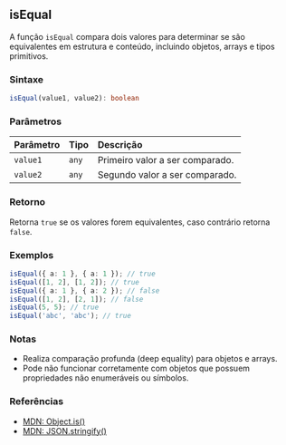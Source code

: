 ## isEqual

A função `isEqual` compara dois valores para determinar se são equivalentes em estrutura e conteúdo, incluindo objetos, arrays e tipos primitivos.

### Sintaxe

```typescript
isEqual(value1, value2): boolean
```

### Parâmetros

| Parâmetro  | Tipo   | Descrição                                 |
| :----------| :------| :-----------------------------------------|
| `value1`   | `any`  | Primeiro valor a ser comparado.            |
| `value2`   | `any`  | Segundo valor a ser comparado.             |

### Retorno

Retorna `true` se os valores forem equivalentes, caso contrário retorna `false`.

### Exemplos

```typescript
isEqual({ a: 1 }, { a: 1 }); // true
isEqual([1, 2], [1, 2]); // true
isEqual({ a: 1 }, { a: 2 }); // false
isEqual([1, 2], [2, 1]); // false
isEqual(5, 5); // true
isEqual('abc', 'abc'); // true
```

### Notas

- Realiza comparação profunda (deep equality) para objetos e arrays.
- Pode não funcionar corretamente com objetos que possuem propriedades não enumeráveis ou símbolos.

### Referências
- [MDN: Object.is()](https://developer.mozilla.org/pt-BR/docs/Web/JavaScript/Reference/Global_Objects/Object/is)
- [MDN: JSON.stringify()](https://developer.mozilla.org/pt-BR/docs/Web/JavaScript/Reference/Global_Objects/JSON/stringify)